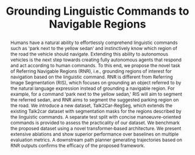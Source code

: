---
layout: project-page-new
title: "Grounding Linguistic Commands to Navigable Regions"
authors:
  - name: Nivedita Rufus*
    sup: 1
  - name: Kanishk Jain
    sup: 1
  - name: Unni Krishnan R Nair
    sup: 1
  - name: Vineet Gandhi
    sup: 1
  - name: K. Madhava Krishna
    sup: 1
affiliations:
  - name: IIIT Hyderabad, India
    link: https://robotics.iiit.ac.in
    sup: 1
permalink: /publications/2021/Rufus_Grounding-Linguistic-Commands
abstract: "Humans have a natural ability to effortlessly comprehend linguistic commands such as 'park next to the yellow sedan' and instinctively know which region of the road the vehicle should navigate. Extending this ability to autonomous vehicles is the next step towards creating fully autonomous agents that respond and act according to human commands. To this end, we propose the novel task of Referring Navigable Regions (RNR), i.e., grounding regions of interest for navigation based on the linguistic command. RNR is different from Referring Image Segmentation (RIS), which focuses on grounding an object referred to by the natural language expression instead of grounding a navigable region. For example, for a command 'park next to the yellow sedan,' RIS will aim to segment the referred sedan, and RNR aims to segment the suggested parking region on the road. We introduce a new dataset, Talk2Car-RegSeg, which extends the existing Talk2car dataset with segmentation masks for the regions described by the linguistic commands. A separate test split with concise manoeuvre-oriented commands is provided to assess the practicality of our dataset. We benchmark the proposed dataset using a novel transformer-based architecture. We present extensive ablations and show superior performance over baselines on multiple evaluation metrics. A downstream path planner generating trajectories based on RNR outputs confirms the efficacy of the proposed framework."
paper: https://robotics.iiit.ac.in/publications/2021/IROS2021_Nivedita_Rufus_et_al_Grounding_Linguistic_Commands_to_Navigable_Regions.html
# iframe: https://www.youtube.com/embed/jhjskX4FQwA

---